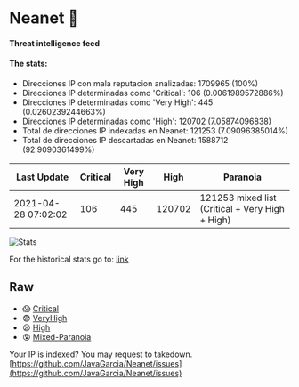 # Neanet :hocho:
#### Threat intelligence feed
#### The stats:

- Direcciones IP con mala reputacion analizadas: 1709965 (100%)
- Direcciones IP determinadas como 'Critical':  106 (0.0061989572886%)
- Direcciones IP determinadas como 'Very High':  445 (0.0260239244663%)
- Direcciones IP determinadas como 'High':  120702 (7.05874096838)
- Total de direcciones IP indexadas en Neanet:  121253 (7.09096385014%)
- Total de direcciones IP descartadas en Neanet:  1588712 (92.9090361499%)

| Last Update | Critical | Very High | High | Paranoia |
| --- | --- | --- | --- | --- |
| 2021-04-28 07:02:02 | 106 | 445 | 120702 | 121253 mixed list (Critical + Very High + High)|

![Stats](https://docs.google.com/spreadsheets/d/e/2PACX-1vSnaNMIXVabIpDJjufMlzH7poXnshF3mgd8Is1g9ytUEzVsP5my4Trn8f-xkoLLQ38xpL3HtmUexLo6/pubchart?oid=501124687&format=image)

For the historical stats go to: [link](/stats.csv)
## Raw
- :scream: [Critical](https://raw.githubusercontent.com/JavaGarcia/Neanet/master/blacklists/neanet_critical.txt)
- :fearful: [VeryHigh](https://raw.githubusercontent.com/JavaGarcia/Neanet/master/blacklists/neanet_veryHigh.txtt)
- :frowning: [High](https://raw.githubusercontent.com/JavaGarcia/Neanet/master/blacklists/neanet_high.txt)
- :dizzy_face: [Mixed-Paranoia](https://raw.githubusercontent.com/JavaGarcia/Neanet/master/blacklists/neanet_all.txt)


Your IP is indexed? You may request to takedown. [https://github.com/JavaGarcia/Neanet/issues](https://github.com/JavaGarcia/Neanet/issues)





















































































































































































































































































































































































































































































































































































































































































































































































































































































































































































































































































































































































































































































































































































































































































































































































































































































































































































































































































































































































































































































































































































































































































































































































































































































































































































































































































































































































































































































































































































































































































































































































































































































































































































































































































































































































































































































































































































































































































































































































































































































































































































































































































































































































































































































































































































































































































































































































































































































































































































































































































































































































































































































































































































































































































































































































































































































































































































































































































































































































































































































































































